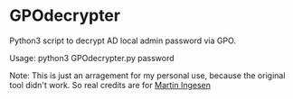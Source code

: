 # GPOdecrypter
Python3 script to decrypt AD local admin password via GPO.

Usage: python3 GPOdecrypter.py password

Note: This is just an arragement for my personal use, because the original tool didn't work. So real credits are for [Martin Ingesen](https://github.com/MartinIngesen) 
